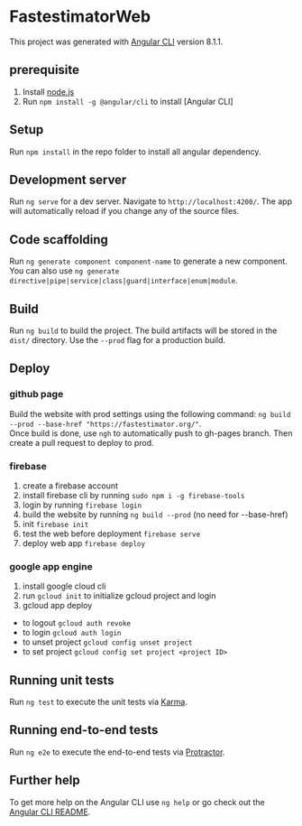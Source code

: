 # FastestimatorWeb

This project was generated with [Angular CLI](https://github.com/angular/angular-cli) version 8.1.1.

## prerequisite

1. Install [node.js](https://nodejs.org/en/)
2. Run `npm install -g @angular/cli` to install [Angular CLI]

## Setup

Run `npm install` in the repo folder to install all angular dependency.

## Development server

Run `ng serve` for a dev server. Navigate to `http://localhost:4200/`. The app will automatically reload if you change any of the source files.

## Code scaffolding

Run `ng generate component component-name` to generate a new component. You can also use `ng generate directive|pipe|service|class|guard|interface|enum|module`.

## Build

Run `ng build` to build the project. The build artifacts will be stored in the `dist/` directory. Use the `--prod` flag for a production build.

## Deploy

### github page

Build the website with prod settings using the following command: `ng build --prod --base-href "https://fastestimator.org/"`.   
Once build is done, use `ngh` to automatically push to gh-pages branch. Then create a pull request to deploy to prod.

### firebase

1. create a firebase account
2. install firebase cli by running `sudo npm i -g firebase-tools`
3. login by running `firebase login`
4. build the website by running `ng build --prod` (no need for --base-href)
5. init `firebase init`
6. test the web before deployment `firebase serve`
7. deploy web app `firebase deploy`

### google app engine
1. install google cloud cli 
2. run `gcloud init` to initialize gcloud project and login  
3. gcloud app deploy

* to logout `gcloud auth revoke`
* to login `gcloud auth login`
* to unset project `gcloud config unset project`
* to set project `gcloud config set project <project ID>`


## Running unit tests

Run `ng test` to execute the unit tests via [Karma](https://karma-runner.github.io).

## Running end-to-end tests

Run `ng e2e` to execute the end-to-end tests via [Protractor](http://www.protractortest.org/).

## Further help

To get more help on the Angular CLI use `ng help` or go check out the [Angular CLI README](https://github.com/angular/angular-cli/blob/master/README.md).
